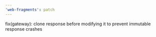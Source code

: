 ```yaml
---
'web-fragments': patch
---
```


fix(gateway): clone response before modifying it to prevent immutable response crashes
